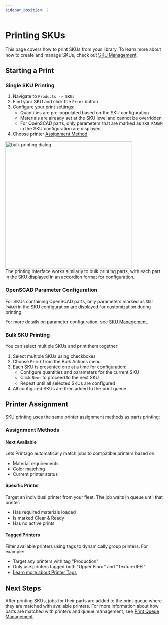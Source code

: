 ```yaml
---
sidebar_position: 2
---
```


# Printing SKUs

This page covers how to print SKUs from your library. To learn more about how to create and manage SKUs, check out [SKU Management](./sku-management.md).

## Starting a Print

### Single SKU Printing
1. Navigate to `Products -> SKUs`
2. Find your SKU and click the `Print` button
3. Configure your print settings:
   - Quantities are pre-populated based on the SKU configuration
   - Materials are already set at the SKU level and cannot be overridden
   - For OpenSCAD parts, only parameters that are marked as `SKU PARAM` in the SKU configuration are displayed
4. Choose printer [Assignment Method](#assignment-methods)

<div className="margin-left--sm">
<img src="/img/printing/sku_printing_1.png" width="400" alt="bulk printing dialog" />
</div>
The printing interface works similarly to bulk printing parts, with each part in the SKU displayed in an accordion format for configuration.

### OpenSCAD Parameter Configuration
For SKUs containing OpenSCAD parts, only parameters marked as `SKU PARAM` in the SKU configuration are displayed for customization during printing. 

For more details on parameter configuration, see [SKU Management](./sku-management.md).

### Bulk SKU Printing
You can select multiple SKUs and print them together:

1. Select multiple SKUs using checkboxes
2. Choose `Print` from the Bulk Actions menu
3. Each SKU is presented one at a time for configuration:
   - Configure quantities and parameters for the current SKU
   - Click `Next` to proceed to the next SKU
   - Repeat until all selected SKUs are configured
4. All configured SKUs are then added to the print queue


## Printer Assignment

SKU printing uses the same printer assignment methods as parts printing:
### Assignment Methods

#### Next Available
Lets Printago automatically match jobs to compatible printers based on:
- Material requirements 
- Color matching
- Current printer status

#### Specific Printer 
Target an individual printer from your fleet. The job waits in queue until that printer:
- Has required materials loaded
- Is marked Clear & Ready
- Has no active prints

#### Tagged Printers
Filter available printers using tags to dynamically group printers. For example:
- Target any printers with tag "Production"
- Only use printers tagged both "Upper Floor" and "TexturedPEI"
- [Learn more about Printer Tags](../advanced-features/printer-user-tags.md)

## Next Steps

After printing SKUs, jobs for their parts are added to the print queue where they are matched with available printers. For more information about how parts are matched with printers and queue management, see [Print Queue Management](../print-queue-management.md).